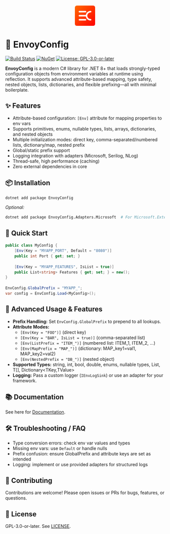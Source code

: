 <p align="center">
  <img src="assets/logo.svg" alt="EnvoyConfig Logo" width="64"/>
</p>

# 🚀 EnvoyConfig

[![Build Status](https://img.shields.io/badge/build-passing-brightgreen)](https://github.com/metaneutrons/EnvoyConfig/actions)
[![NuGet](https://img.shields.io/nuget/v/EnvoyConfig)](https://www.nuget.org/packages/EnvoyConfig)
[![License: GPL-3.0-or-later](https://img.shields.io/badge/license-GPL--3.0--or--later-blue.svg)](LICENSE)

**EnvoyConfig** is a modern C# library for .NET 8+ that loads strongly-typed configuration objects from environment variables at runtime using reflection. It supports advanced attribute-based mapping, type safety, nested objects, lists, dictionaries, and flexible prefixing—all with minimal boilerplate.

## ✨ Features

- Attribute-based configuration: `[Env]` attribute for mapping properties to env vars
- Supports primitives, enums, nullable types, lists, arrays, dictionaries, and nested objects
- Multiple initialization modes: direct key, comma-separated/numbered lists, dictionary/map, nested prefix
- Global/static prefix support
- Logging integration with adapters (Microsoft, Serilog, NLog)
- Thread-safe, high performance (caching)
- Zero external dependencies in core

## 📦 Installation

```bash
dotnet add package EnvoyConfig
```

_Optional:_

```bash
dotnet add package EnvoyConfig.Adapters.Microsoft  # For Microsoft.Extensions.Logging
```

## 🚀 Quick Start

```csharp
public class MyConfig {
    [Env(Key = "MYAPP_PORT", Default = "8080")]
    public int Port { get; set; }

    [Env(Key = "MYAPP_FEATURES", IsList = true)]
    public List<string> Features { get; set; } = new();
}

EnvConfig.GlobalPrefix = "MYAPP_";
var config = EnvConfig.Load<MyConfig>();
```

## 🔧 Advanced Usage & Features

- **Prefix Handling:** Set `EnvConfig.GlobalPrefix` to prepend to all lookups.
- **Attribute Modes:**
  - `[Env(Key = "FOO")]` (direct key)
  - `[Env(Key = "BAR", IsList = true)]` (comma-separated list)
  - `[Env(ListPrefix = "ITEM_")]` (numbered list: ITEM_1, ITEM_2, ...)
  - `[Env(MapPrefix = "MAP_")]` (dictionary: MAP_key1=val1, MAP_key2=val2)
  - `[Env(NestedPrefix = "DB_")]` (nested object)
- **Supported Types:** string, int, bool, double, enums, nullable types, List<T>, T[], Dictionary<TKey,TValue>
- **Logging:** Pass a custom logger (`IEnvLogSink`) or use an adapter for your framework.

## 📚 Documentation

See here for [Documentation](https://metaneutrons.github.io/EnvoyConfig).

## 🛠️ Troubleshooting / FAQ

- Type conversion errors: check env var values and types
- Missing env vars: use `Default` or handle nulls
- Prefix confusion: ensure GlobalPrefix and attribute keys are set as intended
- Logging: implement or use provided adapters for structured logs

## 🤝 Contributing

Contributions are welcome! Please open issues or PRs for bugs, features, or questions.

## 📜 License

GPL-3.0-or-later. See [LICENSE](LICENSE).
